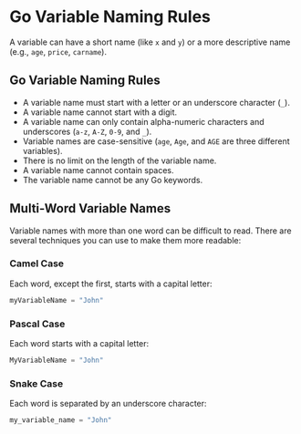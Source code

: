 # Go Variable Naming Rules

A variable can have a short name (like `x` and `y`) or a more descriptive name (e.g., `age`, `price`, `carname`).

## Go Variable Naming Rules

- A variable name must start with a letter or an underscore character (`_`).
- A variable name cannot start with a digit.
- A variable name can only contain alpha-numeric characters and underscores (`a-z`, `A-Z`, `0-9`, and `_`).
- Variable names are case-sensitive (`age`, `Age`, and `AGE` are three different variables).
- There is no limit on the length of the variable name.
- A variable name cannot contain spaces.
- The variable name cannot be any Go keywords.

## Multi-Word Variable Names

Variable names with more than one word can be difficult to read. There are several techniques you can use to make them more readable:

### Camel Case

Each word, except the first, starts with a capital letter:
```go
myVariableName = "John"
```

### Pascal Case

Each word starts with a capital letter:
```go
MyVariableName = "John"
```

### Snake Case

Each word is separated by an underscore character:
```go
my_variable_name = "John"
```
